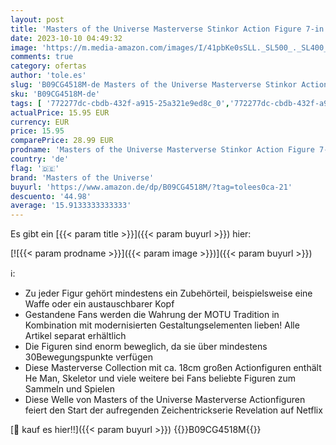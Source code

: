 ```yaml
---
layout: post
title: 'Masters of the Universe Masterverse Stinkor Action Figure 7-in MOTU Battle Figures for Storytelling Play and Display  Gift for Kids Age 6 and Older and Adult Collectors  MOTU Collectors'
date: 2023-10-10 04:49:32
image: 'https://m.media-amazon.com/images/I/41pbKe0sSLL._SL500_._SL400_.jpg'
comments: true
category: ofertas
author: 'tole.es'
slug: 'B09CG4518M-de Masters of the Universe Masterverse Stinkor Action Figure...'
sku: 'B09CG4518M-de'
tags: [ '772277dc-cbdb-432f-a915-25a321e9ed8c_0','772277dc-cbdb-432f-a915-25a321e9ed8c_4001','Actionfiguren für Kinder','Arborist Merchandising Root','Self Service','Special Features Stores','Spielzeug','Spielzeug Outlet','Spielzeugfiguren & Spielsets','masters of the universe','🇩🇪', ]
actualPrice: 15.95 EUR
currency: EUR
price: 15.95
comparePrice: 28.99 EUR
prodname: 'Masters of the Universe Masterverse Stinkor Action Figure 7-in MOTU Battle Figures for Storytelling Play and Display  Gift for Kids Age 6 and Older and Adult Collectors  MOTU Collectors'
country: 'de'
flag: '🇩🇪'
brand: 'Masters of the Universe'
buyurl: 'https://www.amazon.de/dp/B09CG4518M/?tag=tolees0ca-21'
descuento: '44.98'
average: '15.9133333333333'
---
```


Es gibt ein [{{< param title >}}]({{< param buyurl >}}) hier:

[![{{< param prodname >}}]({{< param image >}})]({{< param buyurl >}})

ℹ️:

- Zu jeder Figur gehört mindestens ein Zubehörteil, beispielsweise eine Waffe oder ein austauschbarer Kopf
- Gestandene Fans werden die Wahrung der MOTU Tradition in Kombination mit modernisierten Gestaltungselementen lieben! Alle Artikel separat erhältlich
- Die Figuren sind enorm beweglich, da sie über mindestens 30Bewegungspunkte verfügen
- Diese Masterverse Collection mit ca. 18cm großen Actionfiguren enthält He Man, Skeletor und viele weitere bei Fans beliebte Figuren zum Sammeln und Spielen
- Diese Welle von Masters of the Universe Masterverse Actionfiguren feiert den Start der aufregenden Zeichentrickserie Revelation auf Netflix

[🛒 kauf es hier!!]({{< param buyurl >}})
{{<world>}}B09CG4518M{{</world>}}

